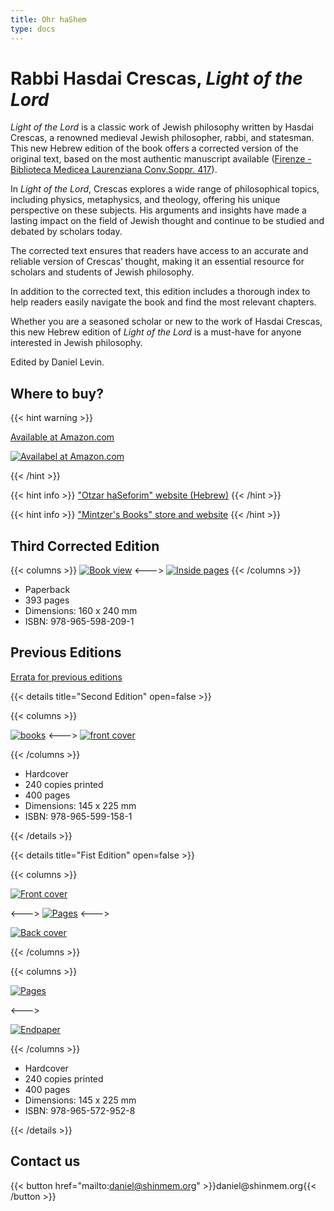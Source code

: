```yaml
---
title: Ohr haShem
type: docs
---
```


# Rabbi Hasdai Crescas, _Light of the Lord_

*Light of the Lord* is a classic work of Jewish philosophy written by Hasdai Crescas, a renowned medieval Jewish philosopher, rabbi, and statesman. This new Hebrew edition of the book offers a corrected version of the original text, based on the most authentic manuscript available ([Firenze - Biblioteca Medicea Laurenziana Conv.Soppr. 417](http://beta.nli.org.il/en/manuscripts/NNL_ALEPH000147823/NLI#$FL31864276)).

In *Light of the Lord*, Crescas explores a wide range of philosophical topics, including physics, metaphysics, and theology, offering his unique perspective on these subjects. His arguments and insights have made a lasting impact on the field of Jewish thought and continue to be studied and debated by scholars today.

The corrected text ensures that readers have access to an accurate and reliable version of Crescas’ thought, making it an essential resource for scholars and students of Jewish philosophy.

In addition to the corrected text, this edition includes a thorough index to help readers easily navigate the book and find the most relevant chapters.

Whether you are a seasoned scholar or new to the work of Hasdai Crescas, this new Hebrew edition of *Light of the Lord* is a must-have for anyone interested in Jewish philosophy.

Edited by Daniel Levin.




## Where to buy?

{{< hint warning >}}

[Available at Amazon.com](https://www.amazon.com/dp/9655982092)

[![Availabel at Amazon.com](../amazon_small.png)](https://www.amazon.com/dp/9655982092)

{{< /hint >}}

{{< hint info >}}
["Otzar haSeforim" website (Hebrew)](http://www.sefer.org.il/Product/36163214/%D7%90%D7%95%D7%A8-%D7%94%D7%A9%D7%9D---%D7%A8%D7%91%D7%99-%D7%97%D7%A1%D7%93%D7%90%D7%99-%D7%A7%D7%A8%D7%A7%D7%A9)
{{< /hint >}}

{{< hint info >}}
["Mintzer's Books" store and website](https://mintzerbooks.co.il/product/%d7%90%d7%95%d7%a8-%d7%94%d7%a9%d7%9d-%d7%a8%d7%91%d7%99%d7%a0%d7%95-%d7%97%d7%a1%d7%93%d7%90%d7%99-%d7%a7%d7%a8%d7%a9%d7%a7%d7%a9/)
{{< /hint >}}

## Third Corrected Edition

{{< columns >}}
[![Book view](../3rd_outside_thumb.jpg)](../3rd_outside_full.jpg)
<--->
[![Inside pages](../3rd_inside_thumb.jpg)](../3rd_inside_full.jpg)
{{< /columns >}}

* Paperback
* 393 pages
* Dimensions: 160 x 240 mm
* ISBN: 978-965-598-209-1

## Previous Editions

[Errata for previous editions](https://crescas.org/docs/errata/)

{{< details title="Second Edition" open=false >}}


{{< columns >}}


[![books](../2nd_view-min.jpg)](../2nd_view.jpg)
<--->
[![front cover](../2nd_open-min.jpg)](../2nd_open.jpg)

{{< /columns >}}

* Hardcover
* 240 copies printed
* 400 pages
* Dimensions: 145 x 225 mm
* ISBN: 978-965-599-158-1


{{< /details >}}


{{< details title="Fist Edition" open=false >}}


{{< columns >}}

[![Front cover](../IMG_5166-scaled-min.jpg)](../IMG_5166-scaled.jpg)

<--->
[![Pages](../IMG_5154-scaled-min.jpg)](../IMG_5154-scaled.jpg)
<--->

[![Back cover](../IMG_5167-scaled-min.jpg)](../IMG_5167-scaled.jpg)

{{< /columns >}}

{{< columns >}}

[![Pages](../IMG_5151-scaled-min.jpg)](../IMG_5151-scaled.jpg)

<--->

[![Endpaper](../IMG_5150-scaled-min.jpg)](../IMG_5150-scaled.jpg)

{{< /columns >}}

* Hardcover
* 240 copies printed
* 400 pages
* Dimensions: 145 x 225 mm
* ISBN: 978-965-572-952-8


{{< /details >}}



## Contact us


{{< button href="mailto:daniel@shinmem.org" >}}daniel\@shinmem.org{{< /button >}}
